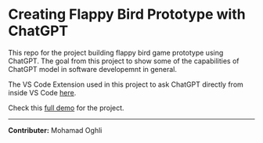 # Creating Flappy Bird Prototype with ChatGPT

This repo for the project building flappy bird game prototype using ChatGPT. The goal from this project to show some of the capabilities of ChatGPT model in software developemnt in general.

The VS Code Extension used in this project to ask ChatGPT directly from inside VS Code [here](https://github.com/gencay/vscode-chatgpt).

Check this [full demo](https://youtu.be/ZGEgAYMtblk) for the project.

------------------------------------
**Contributer:** Mohamad Oghli